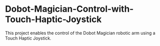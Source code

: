 # Dobot-Magician-Control-with-Touch-Haptic-Joystick
This project enables the control of the Dobot Magician robotic arm using a Touch Haptic Joystick. 

